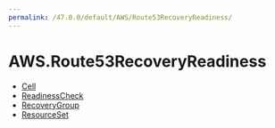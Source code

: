 ```yaml
---
permalink: /47.0.0/default/AWS/Route53RecoveryReadiness/
---
```


# AWS.Route53RecoveryReadiness



* [Cell](Cell.md)
* [ReadinessCheck](ReadinessCheck.md)
* [RecoveryGroup](RecoveryGroup.md)
* [ResourceSet](ResourceSet.md)